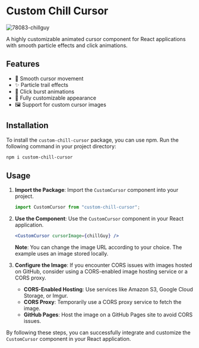 # Custom Chill Cursor

![78083-chillguy](https://github.com/user-attachments/assets/a3c54903-e80f-4c52-8530-01bf82fa3fb5)

A highly customizable animated cursor component for React applications with smooth particle effects and click animations.

## Features

- 🎯 Smooth cursor movement
- ✨ Particle trail effects
- 💫 Click burst animations
- 🎨 Fully customizable appearance
- 🖼️ Support for custom cursor images

## Installation

To install the `custom-chill-cursor` package, you can use npm. Run the following command in your project directory:

```bash
npm i custom-chill-cursor
```

## Usage

1. **Import the Package**: Import the `CustomCursor` component into your project.

   ```javascript
   import CustomCursor from "custom-chill-cursor";
   ```

2. **Use the Component**: Use the `CustomCursor` component in your React application.

   ```jsx
   <CustomCursor cursorImage={chillGuy} />
   ```

   **Note**: You can change the image URL according to your choice. The example uses an image stored locally.

3. **Configure the Image**: If you encounter CORS issues with images hosted on GitHub, consider using a CORS-enabled image hosting service or a CORS proxy.

   - **CORS-Enabled Hosting**: Use services like Amazon S3, Google Cloud Storage, or Imgur.
   - **CORS Proxy**: Temporarily use a CORS proxy service to fetch the image.
   - **GitHub Pages**: Host the image on a GitHub Pages site to avoid CORS issues.

By following these steps, you can successfully integrate and customize the `CustomCursor` component in your React application.
